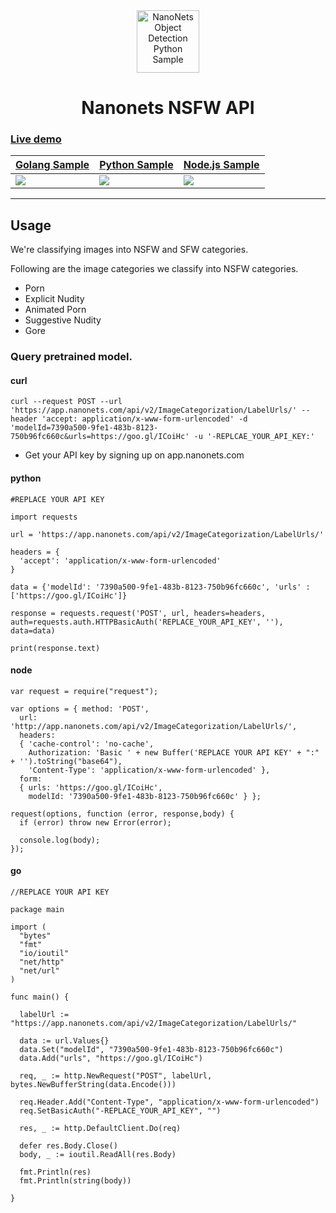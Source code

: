 <div align="center">
  <a href="https://nanonets.com/objectdetection/">
    <img src="https://nanonets.com/logo.png" alt="NanoNets Object Detection Python Sample" width="100"/>
    </a>
</div>

<h1 align="center">Nanonets NSFW API</h1>

<a href="https://nanonets.com/content-moderation-api/"> <h3>Live demo</h3> </a>

| [Golang Sample](https://repl.it/@RushabhNagda/go-example-url) | [Python Sample](https://repl.it/@RushabhNagda/go-example-url)| [Node.js Sample](https://repl.it/@RushabhNagda/go-example-url) |
| -------------------------- |--------------------------|--------------------------|
| [![](https://www.hugopicado.com/assets/golang.png)](https://github.com/NanoNets/object-detection-sample-golang) | [![](http://kata.coderdojo.com/images/thumb/e/ea/Python_logo.png/100px-Python_logo.png)](https://github.com/NanoNets/object-detection-sample-python) | [![](https://s3.amazonaws.com/openshift-hub/production/quickstarts/243/nodejs_custom.png?1456926624)](https://github.com/NanoNets/object-detection-sample-nodejs) |

** **

## Usage



We're classifying images into NSFW and SFW categories.

Following are the image categories we classify into NSFW categories.
* Porn
* Explicit Nudity
* Animated Porn
* Suggestive Nudity
* Gore

### Query pretrained model.

#### curl

```
curl --request POST --url 'https://app.nanonets.com/api/v2/ImageCategorization/LabelUrls/' --header 'accept: application/x-www-form-urlencoded' -d 'modelId=7390a500-9fe1-483b-8123-750b96fc660c&urls=https://goo.gl/ICoiHc' -u '-REPLCAE_YOUR_API_KEY:'
```

* Get your API key by signing up on app.nanonets.com

#### python

```
#REPLACE YOUR API KEY
 
import requests
 
url = 'https://app.nanonets.com/api/v2/ImageCategorization/LabelUrls/'
 
headers = {
  'accept': 'application/x-www-form-urlencoded'
}
 
data = {'modelId': '7390a500-9fe1-483b-8123-750b96fc660c', 'urls' : ['https://goo.gl/ICoiHc']}
 
response = requests.request('POST', url, headers=headers, auth=requests.auth.HTTPBasicAuth('REPLACE_YOUR_API_KEY', ''), data=data)
 
print(response.text)

```

#### node

```
var request = require("request");
  
var options = { method: 'POST',
  url: 'http://app.nanonets.com/api/v2/ImageCategorization/LabelUrls/',
  headers:
  { 'cache-control': 'no-cache',
    Authorization: 'Basic ' + new Buffer('REPLACE YOUR API KEY' + ":" + '').toString("base64"),
    'Content-Type': 'application/x-www-form-urlencoded' },
  form:
  { urls: 'https://goo.gl/ICoiHc',
    modelId: '7390a500-9fe1-483b-8123-750b96fc660c' } };

request(options, function (error, response,body) {
  if (error) throw new Error(error);

  console.log(body);
});
```

#### go

```
//REPLACE YOUR API KEY

package main

import (
  "bytes"
  "fmt"
  "io/ioutil"
  "net/http"
  "net/url"
)

func main() {

  labelUrl := "https://app.nanonets.com/api/v2/ImageCategorization/LabelUrls/"

  data := url.Values{}
  data.Set("modelId", "7390a500-9fe1-483b-8123-750b96fc660c")
  data.Add("urls", "https://goo.gl/ICoiHc")

  req, _ := http.NewRequest("POST", labelUrl, bytes.NewBufferString(data.Encode()))

  req.Header.Add("Content-Type", "application/x-www-form-urlencoded")
  req.SetBasicAuth("-REPLACE_YOUR_API_KEY", "")

  res, _ := http.DefaultClient.Do(req)

  defer res.Body.Close()
  body, _ := ioutil.ReadAll(res.Body)

  fmt.Println(res)
  fmt.Println(string(body))

}

```



